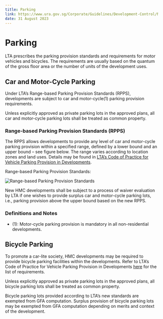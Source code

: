 ```yaml
---
title: Parking
link: https://www.ura.gov.sg/Corporate/Guidelines/Development-Control/Non-Residential/HMC/Parking
date: 31 August 2023
---
```


# Parking

LTA prescribes the parking provision standards and requirements for motor vehicles and bicycles. The requirements are usually based on the quantum of the gross floor area or the number of units of the development uses.

## Car and Motor-Cycle Parking

Under LTA’s Range-based Parking Provision Standards (RPPS), developments are subject to car and motor-cycle(1) parking provision requirements.

Unless explicitly approved as private parking lots in the approved plans, all car and motor-cycle parking lots shall be treated as common property.

### Range-based Parking Provision Standards (RPPS)

The RPPS allows developments to provide any level of car and motor-cycle parking provision within a specified range, defined by a lower bound and an upper bound – see figure below. The range varies according to location zones and land uses. Details may be found in [LTA’s Code of Practice for Vehicle Parking Provision in Developments](https://www.lta.gov.sg/content/ltagov/en/industry_innovations/industry_matters/development_construction_resources/vehicle_parking/requirements_for_vehicle_parking_proposals.html).

Range-based Parking Provision Standards:

![Range-based Parking Provision Standards](https://www.ura.gov.sg/-/media/Corporate/Guidelines/Development-control/Industrial/Range_Based_Car_Parking_Standard.jpg?h=100%25&w=100%25)

New HMC developments shall be subject to a process of waiver evaluation by LTA if one wishes to provide surplus car and motor-cycle parking lots, i.e., parking provision above the upper bound based on the new RPPS.

### Definitions and Notes

- (1): Motor-cycle parking provision is mandatory in all non-residential developments.

## Bicycle Parking

To promote a car-lite society, HMC developments may be required to provide bicycle parking facilities within the developments. Refer to LTA’s Code of Practice for Vehicle Parking Provision in Developments [here](https://www.lta.gov.sg/content/ltagov/en/industry_innovations/industry_matters/development_construction_resources/vehicle_parking/requirements_for_vehicle_parking_proposals.html) for the list of requirements. 

Unless explicitly approved as private parking lots in the approved plans, all bicycle parking lots shall be treated as common property. 

Bicycle parking lots provided according to LTA’s new standards are exempted from GFA computation. Surplus provision of bicycle parking lots may be exempted from GFA computation depending on merits and context of the development.
